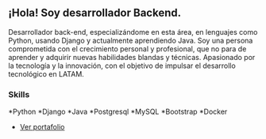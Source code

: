 ## ¡Hola! Soy desarrollador Backend.

Desarrollador back-end, especializándome en esta área, en lenguajes como Python, usando Django y actualmente aprendiendo Java. Soy una persona comprometida con el crecimiento personal y profesional, que no para de aprender y adquirir nuevas habilidades blandas y técnicas. Apasionado por la tecnología y la innovación, con el objetivo de impulsar el desarrollo tecnológico en LATAM. 

### Skills
*Python
*Django
*Java
*Postgresql
*MySQL
*Bootstrap
*Docker

* [Ver portafolio](https://www.marlon-cuartas-dev.com/)

